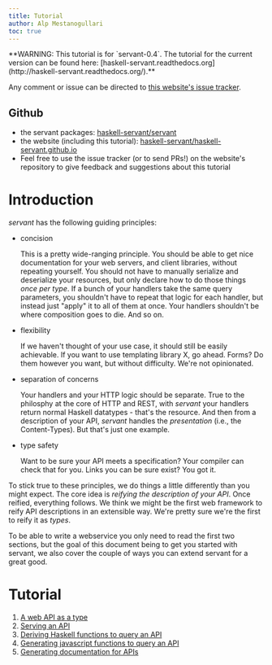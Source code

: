 ```yaml
---
title: Tutorial
author: Alp Mestanogullari
toc: true
---
```


<p class="notice">**WARNING: This tutorial is for `servant-0.4`. The tutorial for the current version can be found here: [haskell-servant.readthedocs.org](http://haskell-servant.readthedocs.org/).**
</p>

Any comment or issue can be directed to [this website's issue tracker](http://github.com/haskell-servant/haskell-servant.github.io/issues).

## Github

- the servant packages: [haskell-servant/servant](https://github.com/haskell-servant/servant)
- the website (including this tutorial): [haskell-servant/haskell-servant.github.io](https://github.com/haskell-servant/haskell-servant.github.io/)
- Feel free to use the issue tracker (or to send PRs!) on the website's repository to give feedback and suggestions about this tutorial

# Introduction

*servant* has the following guiding principles:

- concision

   This is a pretty wide-ranging principle. You should be able to get nice
   documentation for your web servers, and client libraries, without repeating
   yourself. You should not have to manually serialize and deserialize your
   resources, but only declare how to do those things *once per type*. If a
   bunch of your handlers take the same query parameters, you shouldn't have to
   repeat that logic for each handler, but instead just "apply" it to all of
   them at once. Your handlers shouldn't be where composition goes to die. And
   so on.

- flexibility

   If we haven't thought of your use case, it should still be easily
   achievable. If you want to use templating library X, go ahead. Forms? Do
   them however you want, but without difficulty. We're not opinionated.

- separation of concerns

   Your handlers and your HTTP logic should be separate. True to the philosphy
   at the core of HTTP and REST, with *servant* your handlers return normal
   Haskell datatypes - that's the resource. And then from a description of your
   API, *servant* handles the *presentation* (i.e., the Content-Types). But
   that's just one example.

- type safety

   Want to be sure your API meets a specification? Your compiler can check
   that for you. Links you can be sure exist? You got it.

To stick true to these principles, we do things a little differently than you
might expect. The core idea is *reifying the description of your API*. Once
reified, everything follows. We think we might be the first web framework to
reify API descriptions in an extensible way. We're pretty sure we're the first
to reify it as *types*.

To be able to write a webservice you only need to read the first two sections,
but the goal of this document being to get you started with servant, we also
cover the couple of ways you can extend servant for a great good.

# Tutorial

1. [A web API as a type](/tutorial/0.4/api-type.html)
2. [Serving an API](/tutorial/0.4/server.html)
3. [Deriving Haskell functions to query an API](/tutorial/0.4/client.html)
4. [Generating javascript functions to query an API](/tutorial/0.4/javascript.html)
5. [Generating documentation for APIs](/tutorial/0.4/docs.html)
